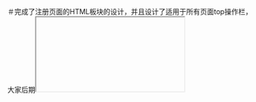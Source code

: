 ＃完成了注册页面的HTML板块的设计，并且设计了适用于所有页面top操作栏，大家后期<iframe>，因为通用的，所以大家后期在该。除此以外，我建议大家一起共用一个CSS框架样板。
	js我刚学完，7.23我把JS交互的部分先写上去，后端麻烦看一看合不合要求，现在还没有加上（vue.js明天再完善一下）

##个人感觉学起来花时间，有点费劲，还是边学边改比较好一点。然后其他的麻烦后端提要求，有错误的地方赶快指出来，我会立刻做出调整。
##还有一个推荐的网站，个人之前就看到了，特别喜欢的一个配色网站http://zhongguose.com

